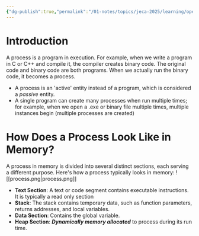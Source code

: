 ```yaml
---
{"dg-publish":true,"permalink":"/01-notes/topics/jeca-2025/learning/operating-system/01-process/","tags":["#topic/jeca","#type/notes","#notes/topic/jeca/os"],"noteIcon":""}
---
```


# Introduction

A process is a program in execution. For example, when we write a program in C or C++ and compile it, the compiler creates binary code. The original code and binary code are both programs. When we actually run the binary code, it becomes a process.

- A process is an 'active' entity instead of a program, which is considered a *passive* entity.
- A single program can create many processes when run multiple times; for example, when we open a .exe or binary file multiple times, multiple instances begin (multiple processes are created)

# **How Does a Process Look Like in Memory?**

A process in memory is divided into several distinct sections, each serving a different purpose. Here's how a process typically looks in memory:
![[process.png\|process.png]]

- ****Text Section****: A text or code segment contains executable instructions. It is typically a read only section
- ****Stack****: The stack contains temporary data, such as function parameters, returns addresses, and local variables. 
- ****Data Section****: Contains the global variable. 
- **Heap Section**: ***Dynamically memory allocated*** to process during its run time.